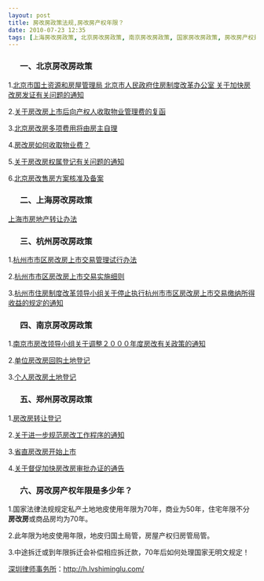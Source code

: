 ```yaml
---
layout: post
title: 房改房政策法规,房改房产权年限？
date: 2010-07-23 12:35
tags: [上海房改房政策, 北京房改房政策, 南京房改房政策, 国家房改房政策, 房改房产权是多少年, 房改房产权证, 房改房产权问题, 杭州房改房政策, 深圳房产律师咨询, 郑州房改房政策]
---
```

<ol>
<h3>一、北京房改房政策</h3>
</ol>
1.<a href="http://www.bjfdc.gov.cn/public/article/law.asp?Id=737" target="_blank">北京市国土资源和房屋管理局 北京市人民政府住房制度改革办公室 关于加快房改房发证有关问题的通知</a>

2.<a href="http://www.beijing.gov.cn/ggfw/jm/zfsq/fc/wyfw/zcjd/t664126.htm" target="_blank">关于房改房上市后向产权人收取物业管理费的复函</a>

3.<a href="http://www.ddk.gov.cn/post/31554" target="_blank">北京房改房多项费用将由房主自理</a>

4.<a href="http://www.bjpc.gov.cn/hudong/wtjd/200910/t478408.htm" target="_blank">房改房如何收取物业费？</a>

5.<a href="http://www.bjjs.gov.cn/publish/portal0/tab932/info3652.htm" target="_blank">关于房改房权属登记有关问题的通知</a>

6.<a href="http://www.jianwei.bjshy.gov.cn/xingzheng/content.asp?newsid=886" target="_blank">北京房改售房方案核准及备案</a>
<ol>
<h3>二、上海房改房政策</h3>
</ol>
<a href="http://www.shanghai.gov.cn/shanghai/node2314/node3124/node3177/node3180/userobject6ai799.html" target="_blank">上海市房地产转让办法</a>
<ol>
<h3>三、杭州房改房政策</h3>
</ol>
1.<a href="http://www.law110.com/law/city/hangzhou/3033.htm" target="_blank">杭州市市区房改房上市交易管理试行办法</a>

2.<a href="http://www.law110.com/law/city/hangzhou/law11020063428.html" target="_blank">杭州市市区房改房上市交易实施细则</a>

3.<a href="http://www.hzgtj.gov.cn:81/jpm/dynamic/portal?action=infoDetailAction&amp;eventSubmit_doInfopolicy=doInfopolicy&amp;id=2087" target="_blank">杭州市住房制度改革领导小组关于停止执行杭州市市区房改房上市交易缴纳所得收益的规定的通知</a>
<ol>
<h3>四、南京房改房政策</h3>
</ol>
1.<a href="http://www.yfzs.gov.cn/gb/info/LawData/difang/JiangSu/NJgov/2003-02/24/1702133462.html" target="_blank">南京市房改领导小组关于调整２０００年度房改有关政策的通知</a>

2.<a href="http://www.njgt.gov.cn/ygtwg-wsbs/ygtwsbsbszn/dasdfasfzxczca/dwdfbl/dwhgdj/142311943.htm" target="_blank">单位房改房回购土地登记</a>

3.<a href="http://www.njgt.gov.cn/ygtwg-wsbs/ygtwsbsbszn/ygtwgsytztgasdasda/grdfsq/grfgfdj/140511920.htm" target="_blank">个人房改房土地登记</a>
<ol>
<h3>五、郑州房改房政策</h3>
</ol>
1.<a href="http://www.zzfdc.gov.cn/fgfw/News_bszn.jsp?Name=%E5%8A%9E%E4%BA%8B%E5%A4%A7%E5%8E%85&amp;menuid=341&amp;id=3853" target="_blank">房改房转让登记</a>

2.<a href="http://www.zzfdc.gov.cn:8000/HTML/10/0326/2-96303406-108b12265b528cc024a6a.html" target="_blank">关于进一步规范房改工作程序的通知</a>

3.<a href="http://www.zzfdc.gov.cn:8000/HTML/07/0130/1819932FF5CF474F4F19E7C7024640C2.html" target="_blank">省直房改房开始上市</a>

4.<a href="http://www.zzfdc.gov.cn/HTML/07/0130/0234C510BC6D908B28C70FF313743079.html" target="_blank">关于督促加快房改房审批办证的通告</a>
<ol>
<h3>六、房改房产权年限是多少年？</h3>
</ol>
1.国家法律法规规定私产土地地皮使用年限为70年，商业为50年，住宅年限不分<strong>房改房</strong>或商品房均为70年。

2.此年限为地皮使用年限，地皮归国土局管，房屋产权归房管局管。

3.中途拆迁或到年限拆迁会补偿相应拆迁款，70年后如何处理国家无明文规定！

<a href="http://h.lvshiminglu.com/">深圳律师事务所</a>：<a href="http://h.lvshiminglu.com/">http://h.lvshiminglu.com/</a>

